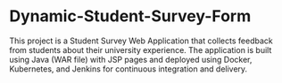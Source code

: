 # Dynamic-Student-Survey-Form

This project is a Student Survey Web Application that collects feedback from students about their university experience. The application is built using Java (WAR file) with JSP pages and deployed using Docker, Kubernetes, and Jenkins for continuous integration and delivery.
